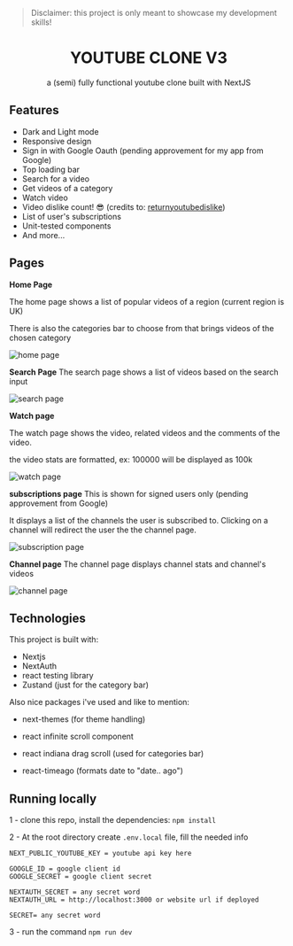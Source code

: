 > Disclaimer: this project is only meant to showcase my development skills!

<h1 align="center">
YOUTUBE CLONE V3
</h1>

<p align="center">
a (semi) fully functional youtube clone built with NextJS 
</p>

## Features

- Dark and Light mode
- Responsive design
- Sign in with Google Oauth (pending approvement for my app from Google)
- Top loading bar
- Search for a video
- Get videos of a category
- Watch video
- Video dislike count! 😎 (credits to: [returnyoutubedislike](https://github.com/Anarios/return-youtube-dislike))
- List of user's subscriptions
- Unit-tested components
- And more...

## Pages

**Home Page**

The home page shows a list of popular videos of a region (current region is UK)

There is also the categories bar to choose from that brings videos of the chosen category

![home page](https://i.ibb.co/GJN3207/Opera-Snapshot-2022-04-22-112840-localhost.png)

**Search Page**
The search page shows a list of videos based on the search input

![search page](https://i.ibb.co/9GMdN7G/search.png)

**Watch page**

The watch page shows the video, related videos and the comments of the video.

the video stats are formatted, ex: 100000 will be displayed as 100k

![watch page](https://i.ibb.co/D5QHx7b/watch.png)

**subscriptions page**
This is shown for signed users only (pending approvement from Google)

It displays a list of the channels the user is subscribed to. Clicking on a channel will redirect the user the the channel page.

![subscription page](https://i.ibb.co/jfRDfxj/subs.png)

**Channel page**
The channel page displays channel stats and channel's videos

![channel page](https://i.ibb.co/hYLBrzS/channel.png)

## Technologies

This project is built with:

- Nextjs
- NextAuth
- react testing library
- Zustand (just for the category bar)

Also nice packages i've used and like to mention:

- next-themes (for theme handling)

- react infinite scroll component

- react indiana drag scroll (used for categories bar)

- react-timeago (formats date to "date.. ago")

## Running locally

1 - clone this repo, install the dependencies:
`npm install`

2 - At the root directory create `.env.local` file, fill the needed info

```env
NEXT_PUBLIC_YOUTUBE_KEY = youtube api key here

GOOGLE_ID = google client id
GOOGLE_SECRET = google client secret

NEXTAUTH_SECRET = any secret word
NEXTAUTH_URL = http://localhost:3000 or website url if deployed

SECRET= any secret word
```

3 - run the command `npm run dev`
